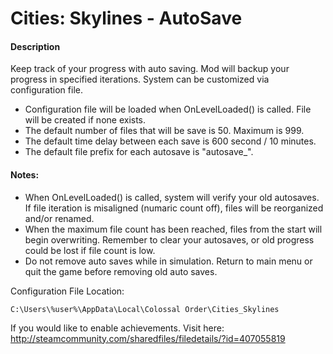 # Cities: Skylines - AutoSave

#### Description
Keep track of your progress with auto saving. Mod will backup your progress in specified iterations. System can be customized via configuration file.

- Configuration file will be loaded when OnLevelLoaded() is called. File will be created if none exists.
- The default number of files that will be save is 50. Maximum is 999.
- The default time delay between each save is 600 second / 10 minutes.
- The default file prefix for each autosave is "autosave_".

#### Notes:
- When OnLevelLoaded() is called, system will verify your old autosaves. If file iteration is misaligned (numaric count off), files will be reorganized and/or renamed.
- When the maximum file count has been reached, files from the start will begin overwriting. Remember to clear your autosaves, or old progress could be lost if file count is low.
- Do not remove auto saves while in simulation. Return to main menu or quit the game before removing old auto saves.

Configuration File Location:
```
C:\Users\%user%\AppData\Local\Colossal Order\Cities_Skylines
```

If you would like to enable achievements. Visit here: http://steamcommunity.com/sharedfiles/filedetails/?id=407055819
